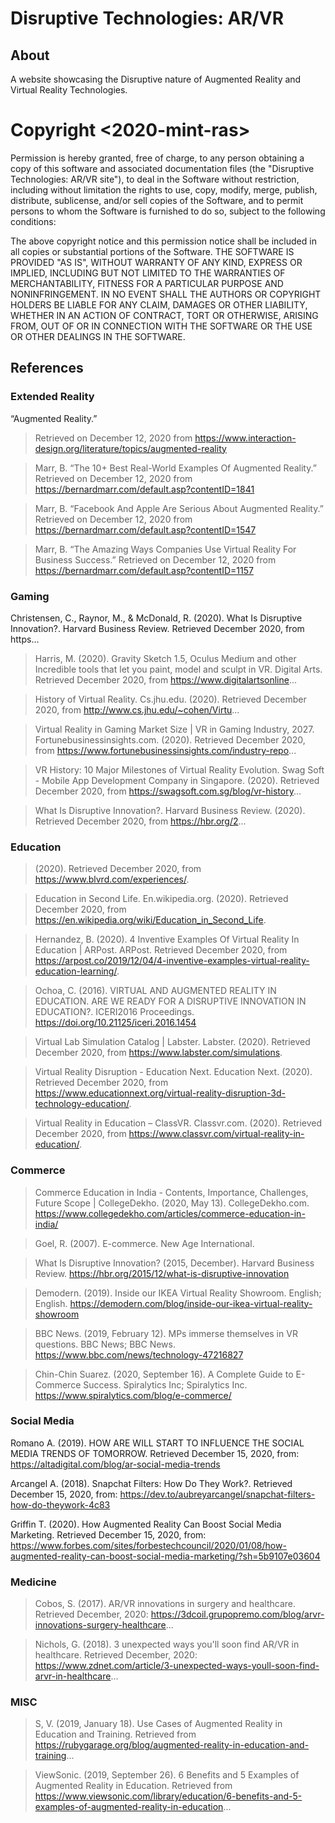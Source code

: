 # Disruptive Technologies: AR/VR
## About
A website showcasing the Disruptive nature of Augmented Reality and Virtual Reality Technologies.






# Copyright <2020-mint-ras>

Permission is hereby granted, free of charge, to any person obtaining a copy of this software and associated documentation files (the "Disruptive Technologies: AR/VR site"), to deal in the Software without restriction, including without limitation the rights to use, copy, modify, merge, publish, distribute, sublicense, and/or sell copies of the Software, and to permit persons to whom the Software is furnished to do so, subject to the following conditions:

The above copyright notice and this permission notice shall be included in all copies or substantial portions of the Software.
THE SOFTWARE IS PROVIDED "AS IS", WITHOUT WARRANTY OF ANY KIND, EXPRESS OR IMPLIED, INCLUDING BUT NOT LIMITED TO THE WARRANTIES OF MERCHANTABILITY, FITNESS FOR A PARTICULAR PURPOSE AND NONINFRINGEMENT. IN NO EVENT SHALL THE AUTHORS OR COPYRIGHT HOLDERS BE LIABLE FOR ANY CLAIM, DAMAGES OR OTHER LIABILITY, WHETHER IN AN ACTION OF CONTRACT, TORT OR OTHERWISE, ARISING FROM, OUT OF OR IN CONNECTION WITH THE SOFTWARE OR THE USE OR OTHER DEALINGS IN THE SOFTWARE.


































## References
### Extended Reality
“Augmented Reality.”
>Retrieved on December 12, 2020 from https://www.interaction-design.org/literature/topics/augmented-reality

>Marr, B. “The 10+ Best Real-World Examples Of Augmented Reality.”
Retrieved on December 12, 2020 from https://bernardmarr.com/default.asp?contentID=1841

>Marr, B. “Facebook And Apple Are Serious About Augmented Reality.”
Retrieved on December 12, 2020 from https://bernardmarr.com/default.asp?contentID=1547

>Marr, B. “The Amazing Ways Companies Use Virtual Reality For Business Success.”
Retrieved on December 12, 2020 from https://bernardmarr.com/default.asp?contentID=1157

### Gaming
Christensen, C., Raynor, M., & McDonald, R. (2020). What Is Disruptive Innovation?. Harvard Business Review. Retrieved December 2020, from https...

>Harris, M. (2020). Gravity Sketch 1.5, Oculus Medium and other Incredible tools that let you paint, model and sculpt in VR. Digital Arts.
Retrieved December 2020, from https://www.digitalartsonline...

>History of Virtual Reality. Cs.jhu.edu. (2020).
Retrieved December 2020, from http://www.cs.jhu.edu/~cohen/Virtu...

>Virtual Reality in Gaming Market Size | VR in Gaming Industry, 2027. Fortunebusinessinsights.com. (2020).
Retrieved December 2020, from https://www.fortunebusinessinsights.com/industry-repo...

>VR History: 10 Major Milestones of Virtual Reality Evolution. Swag Soft - Mobile App Development Company in Singapore. (2020).
Retrieved December 2020, from https://swagsoft.com.sg/blog/vr-history...

>What Is Disruptive Innovation?. Harvard Business Review. (2020).
Retrieved December 2020, from https://hbr.org/2...

### Education
>(2020). Retrieved December 2020, from https://www.blvrd.com/experiences/.

>Education in Second Life. En.wikipedia.org. (2020). Retrieved December 2020, from https://en.wikipedia.org/wiki/Education_in_Second_Life.

>Hernandez, B. (2020). 4 Inventive Examples Of Virtual Reality In Education | ARPost. ARPost. Retrieved December 2020, from https://arpost.co/2019/12/04/4-inventive-examples-virtual-reality-education-learning/.

>Ochoa, C. (2016). VIRTUAL AND AUGMENTED REALITY IN EDUCATION. ARE WE READY FOR A DISRUPTIVE INNOVATION IN EDUCATION?. ICERI2016 Proceedings. https://doi.org/10.21125/iceri.2016.1454

>Virtual Lab Simulation Catalog | Labster. Labster. (2020). Retrieved December 2020, from https://www.labster.com/simulations.

>Virtual Reality Disruption - Education Next. Education Next. (2020). Retrieved December 2020, from https://www.educationnext.org/virtual-reality-disruption-3d-technology-education/.

>Virtual Reality in Education – ClassVR. Classvr.com. (2020). Retrieved December 2020, from https://www.classvr.com/virtual-reality-in-education/.

### Commerce
>Commerce Education in India - Contents, Importance, Challenges, Future Scope | CollegeDekho. (2020, May 13). CollegeDekho.com. https://www.collegedekho.com/articles/commerce-education-in-india/

>Goel, R. (2007). E-commerce. New Age International.

>What Is Disruptive Innovation? (2015, December). Harvard Business Review. https://hbr.org/2015/12/what-is-disruptive-innovation

>Demodern. (2019). Inside our IKEA Virtual Reality Showroom. English; English. https://demodern.com/blog/inside-our-ikea-virtual-reality-showroom

>BBC News. (2019, February 12). MPs immerse themselves in VR questions. BBC News; BBC News. https://www.bbc.com/news/technology-47216827

>Chin-Chin Suarez. (2020, September 16). A Complete Guide to E-Commerce Success. Spiralytics Inc; Spiralytics Inc. https://www.spiralytics.com/blog/e-commerce/

### Social Media
Romano A. (2019). HOW ARE WILL START TO INFLUENCE THE SOCIAL MEDIA TRENDS OF TOMORROW. Retrieved December 15, 2020, from: https://altadigital.com/blog/ar-social-media-trends

Arcangel A. (2018). Snapchat Filters: How Do They Work?. Retrieved December 15, 2020, from: https://dev.to/aubreyarcangel/snapchat-filters-how-do-theywork-4c83

Griffin T. (2020). How Augmented Reality Can Boost Social Media Marketing. Retrieved December 15, 2020, from: https://www.forbes.com/sites/forbestechcouncil/2020/01/08/how-augmented-reality-can-boost-social-media-marketing/?sh=5b9107e03604

### Medicine
>Cobos, S. (2017). AR/VR innovations in surgery and healthcare. Retrieved December, 2020: https://3dcoil.grupopremo.com/blog/arvr-innovations-surgery-healthcare...

>Nichols, G. (2018). 3 unexpected ways you'll soon find AR/VR in healthcare. Retrieved December, 2020: https://www.zdnet.com/article/3-unexpected-ways-youll-soon-find-arvr-in-healthcare...


### MISC
>S, V. (2019, January 18). Use Cases of Augmented Reality in Education and Training. Retrieved from https://rubygarage.org/blog/augmented-reality-in-education-and-training...

>ViewSonic. (2019, September 26). 6 Benefits and 5 Examples of Augmented Reality in Education. Retrieved from https://www.viewsonic.com/library/education/6-benefits-and-5-examples-of-augmented-reality-in-education...
